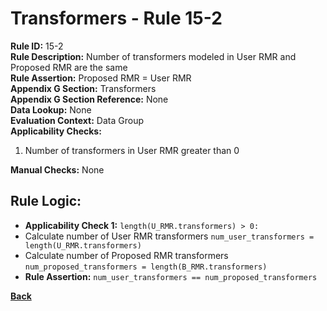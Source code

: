 # Transformers - Rule 15-2
**Rule ID:** 15-2  
**Rule Description:** Number of transformers modeled in User RMR and Proposed RMR are the same  
**Rule Assertion:** Proposed RMR = User RMR  
**Appendix G Section:** Transformers   
**Appendix G Section Reference:** None  
**Data Lookup:** None  
**Evaluation Context:**  Data Group  
**Applicability Checks:**  
1. Number of transformers in User RMR greater than 0  

**Manual Checks:** None  

## Rule Logic:
- **Applicability Check 1:** `length(U_RMR.transformers) > 0:`  
- Calculate number of User RMR transformers `num_user_transformers = length(U_RMR.transformers)`
- Calculate number of Proposed RMR transformers `num_proposed_transformers = length(B_RMR.transformers)`
- **Rule Assertion:** `num_user_transformers == num_proposed_transformers`

**[Back](../_toc.md)**